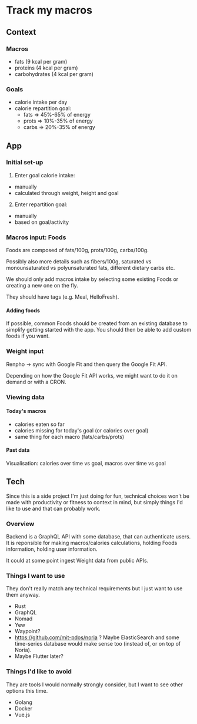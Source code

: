 # Track my macros

## Context

### Macros

- fats (9 kcal per gram)
- proteins (4 kcal per gram) 
- carbohydrates (4 kcal per gram)

### Goals

- calorie intake per day
- calorie repartition goal:
    - fats => 45%-65% of energy
    - prots => 10%-35% of energy
    - carbs => 20%-35% of energy

## App

### Initial set-up

1. Enter goal calorie intake:
- manually
- calculated through weight, height and goal

2. Enter repartition goal:
- manually
- based on goal/activity

### Macros input: Foods

Foods are composed of fats/100g, prots/100g, carbs/100g.

Possibly also more details such as fibers/100g, saturated vs monounsaturated vs polyunsaturated fats, different dietary carbs etc.

We should only add macros intake by selecting some existing Foods or creating a new one on the fly.

They should have tags (e.g. Meal, HelloFresh).

#### Adding foods

If possible, common Foods should be created from an existing database to simplify getting started with the app.
You should then be able to add custom foods if you want.

### Weight input

Renpho -> sync with Google Fit and then query the Google Fit API.

Depending on how the Google Fit API works, we might want to do it on demand or with a CRON.

### Viewing data

#### Today's macros

- calories eaten so far
- calories missing for today's goal (or calories over goal)
- same thing for each macro (fats/carbs/prots)

#### Past data

Visualisation: calories over time vs goal, macros over time vs goal


## Tech

Since this is a side project I'm just doing for fun, technical choices won't be made with productivity or fitness to context in mind,
but simply things I'd like to use and that can probably work.

### Overview

Backend is a GraphQL API with some database, that can authenticate users.
It is reponsible for making macros/calories calculations, holding Foods information, holding user information.

It could at some point ingest Weight data from public APIs.

### Things I want to use

They don't really match any technical requirements but I just want to use them anyway.

- Rust
- GraphQL
- Nomad
- Yew
- Waypoint?
- https://github.com/mit-pdos/noria ? Maybe ElasticSearch and some time-series database would make sense too (instead of, or on top of Noria).
- Maybe Flutter later?

### Things I'd like to avoid

They are tools I would normally strongly consider, but I want to see other options this time.

- Golang
- Docker
- Vue.js

